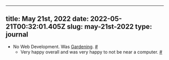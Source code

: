 
---
title: May 21st, 2022 
date: 2022-05-21T00:32:01.405Z
slug: may-21st-2022
type: journal
---
* No Web Development. Was [Gardening](../entry/gardening). [#](#62883301-7b43-43d9-a8b8-ea5d90932bb8)<a name="62883301-7b43-43d9-a8b8-ea5d90932bb8"></a>
  * Very happy overall and was very happy to not be near a computer. [#](#628b5a52-0f99-42fd-8bbc-2173bae28bb2)<a name="628b5a52-0f99-42fd-8bbc-2173bae28bb2"></a>

